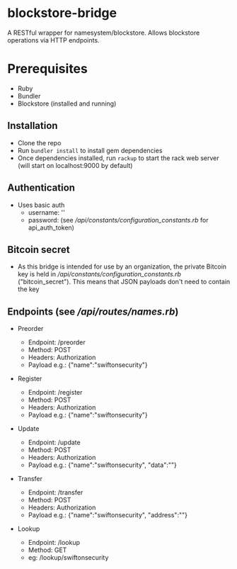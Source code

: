 # blockstore-bridge
A RESTful wrapper for namesystem/blockstore. Allows blockstore operations via HTTP endpoints.

# Prerequisites
- Ruby
- Bundler
- Blockstore (installed and running)

## Installation
- Clone the repo
- Run `bundler install` to install gem dependencies
- Once dependencies installed, run `rackup` to start the rack web server (will start on localhost:9000 by default)

## Authentication
- Uses basic auth 
    - username: ''
    - password: (see */api/constants/configuration_constants.rb* for api_auth_token)

## Bitcoin secret
 - As this bridge is intended for use by an organization, the private Bitcoin key is held in 
 */api/constants/configuration_constants.rb* ("bitcoin_secret"). This means that JSON payloads don't 
 need to contain the key

## Endpoints (see */api/routes/names.rb*)
- Preorder
    - Endpoint: /preorder
    - Method: POST
    - Headers: Authorization
    - Payload e.g.: {"name":"swiftonsecurity"}
    
- Register
    - Endpoint: /register
    - Method: POST
    - Headers: Authorization
    - Payload e.g.: {"name":"swiftonsecurity"}

- Update
    - Endpoint: /update
    - Method: POST
    - Headers: Authorization
    - Payload e.g.: {"name":"swiftonsecurity", "data":"<data>"}

- Transfer
    - Endpoint: /transfer
    - Method: POST
    - Headers: Authorization
    - Payload e.g.: {"name":"swiftonsecurity", "address":"<new owner>"}

- Lookup
    - Endpoint: /lookup
    - Method: GET
    - eg: /lookup/swiftonsecurity
